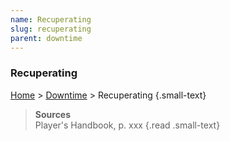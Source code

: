```yaml
---
name: Recuperating
slug: recuperating
parent: downtime
---
```

### Recuperating
[Home](dm-operations-center) > [Downtime](downtime) > Recuperating {.small-text}



> **Sources** <br/>
> Player's Handbook, p. xxx
{.read .small-text}